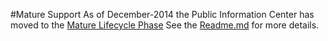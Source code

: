 #Mature Support
As of December-2014 the Public Information Center has moved to the [Mature Lifecycle Phase](http://links.esri.com/Support/ProductLifeCycle) 
See the [Readme.md](https://github.com/Esri/campus-place-finder/blob/master/README.md) for more details.
